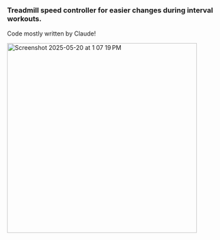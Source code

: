 ### Treadmill speed controller for easier changes during interval workouts.
Code mostly written by Claude!

<img width="444" alt="Screenshot 2025-05-20 at 1 07 19 PM" src="https://github.com/user-attachments/assets/9371effe-ec14-49cc-9e03-c2391545d764" />
